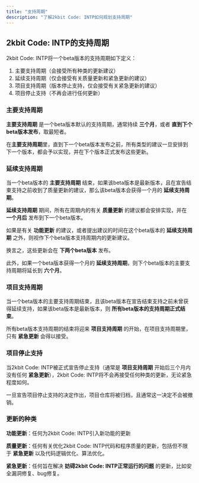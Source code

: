 ```yaml
---
title: "支持周期"
description: "了解2kbit Code: INTP如何规划支持周期"
---
```


## 2kbit Code: INTP的支持周期

2kbit Code: INTP将一个beta版本的支持周期如下定义：
1. 主要支持周期（会接受所有种类的更新建议）
2. 延续支持周期（仅会接受有关质量更新和紧急更新的建议）
3. 项目支持周期（版本停止支持，仅会接受有关紧急更新的建议）
4. 项目停止支持（不再会进行任何更新）

### 主要支持周期
**主要支持周期** 是一个beta版本默认的支持周期，通常持续 **三个月**，或者 **直到下个beta版本发布**，取最短者。

在**主要支持周期**里，直到下一个beta版本发布之前，所有类型的建议一旦安排到下一个版本，都会予以实现，并在下个版本正式发布这些更新。

### 延续支持周期
当一个beta版本的 **主要支持周期** 结束，如果该beta版本是最新版本，且在宣告结束支持之前收到了质量更新的建议，那么该beta版本会获得一个月的 **延续支持周期**。

**延续支持周期** 期间，所有在周期内的有关 **质量更新** 的建议都会安排实现，并在 **一个月后** 发布到下一个beta版本。

如果是有关 **功能更新** 的建议，或者提出建议的时间在这个beta版本的 **延续支持周期** 之外，则视作下个beta版本支持周期内的更新建议。

换言之，这些更新会在 **下两个beta版本** 发布。

此外，如果一个beta版本获得一个月的 **延续支持周期**，则下个beta版本的主要支持周期将延长到 **六个月**。

### 项目支持周期
当一个beta版本的主要支持周期结束，且该beta版本在宣告结束支持之前未曾获得延续支持，如果该beta版本是最新版本，则 **所有beta版本的支持周期正式结束**。

所有beta版本支持周期的结束将迎来 **项目支持周期** 的开始，在项目支持周期里，只有 **紧急更新** 会得以接受。

### 项目停止支持
当2kbit Code: INTP被正式宣告停止支持（通常是 **项目支持周期** 开始后三个月内没有任何 **紧急更新**），2kbit Code: INTP将不会再接受任何种类的更新，无论紧急程度如何。

一旦宣告项目停止支持的决定作出，项目仓库将被归档，且通常这一决定不会被撤销。

### 更新的种类
**功能更新**：任何为2kbit Code: INTP引入新功能的更新

**质量更新**：任何有关优化2kbit Code: INTP代码和程序质量的更新，包括但不限于 **紧急更新** 以及代码逻辑优化、算法优化。

**紧急更新**：任何旨在解决 **妨碍2kbit Code: INTP正常运行的问题** 的更新，比如安全漏洞修复、bug修复。
